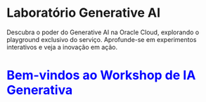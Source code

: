 # Laboratório Generative AI
Descubra o poder do Generative AI na Oracle Cloud, explorando o playground exclusivo do serviço. Aprofunde-se em experimentos interativos e veja a inovação em ação.

<h1 style="color: blue;">Bem-vindos ao Workshop de IA Generativa</h1>
